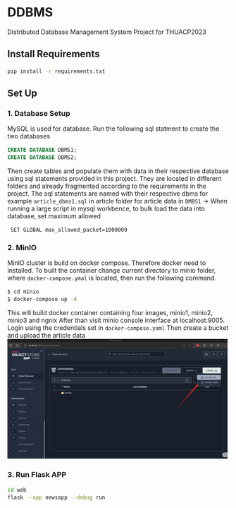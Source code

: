 # DDBMS
Distributed Database Management System Project for THUACP2023
## Install Requirements
```bash
pip install -r requirements.txt
```

## Set Up
### 1. Database Setup
MySQL is used for database. Run the following sql statment to create the two databases
```sql
CREATE DATABASE DBMS1;
CREATE DATABASE DBMS2;
```
Then create tables and populate them with data in their respective database using sql statements provided in this project. They are located in different folders and already fragmented according to the requirements in the project. The sql statements are named with their respective dbms for example `article_dbms1.sql` in article folder for article data in `DMBS1`
-> When running a large script in mysql workbence, to bulk load the data into database, set maximum allowed 
```
 SET GLOBAL max_allowed_packet=1000000
```
 
 
### 2. MinIO 
MinIO cluster is build on docker compose. Therefore docker need to installed. To built the container change current directory to minio folder, where `docker-compose.ymal` is located, then run the following command.
```bash
$ cd minio
$ docker-compose up -d
```
This will build docker container containing four images, minio1, minio2, minio3 and ngnix
After than visit minio console interface at localhost:9005. Login using the credentials set in `docker-compose.yaml`
Then create a bucket and upload the article data
<img src="imgs/bucket_upload.png" width="500">


### 3. Run Flask APP

```bash
cd web
flask --app newsapp --debug run
```

